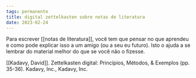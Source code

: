 ```yaml
---
tags: permanente
title: digital zettelkasten sobre notas de literatura
date: 2023-02-24
---
```

Para escrever [[notas de literatura]], você tem que pensar no que aprendeu e como pode explicar isso a um amigo (ou a seu eu futuro). Isto o ajuda a se lembrar do material melhor do que se você não o fizesse.

[[Kadavy, David]]. Zettelkasten digital: Princípios, Métodos, & Exemplos (pp. 35-36). Kadavy, Inc., Kadavy, Inc. 